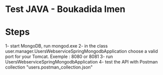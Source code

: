 # Test JAVA - Boukadida Imen

# 

# Steps
1- start MongoDB, run mongod.exe
2- in the class user.manager.UsersWebserviceSpringMongodbApplication choose a valid port for your Tomcat. 
Exemple : 8080 or 8081
3- run UsersWebserviceSpringMongodbApplication
4- test the API with Postman collection "users.postman_collection.json"


